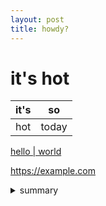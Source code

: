 ```yaml
---
layout: post
title: howdy?
---
```


# it's hot
| it's | so |
| --- | --- |
| hot | today |

[hello | world](https://example.com)

https://example.com

<details>
<summary>summary</summary>

| it's | so |
| --- | --- |
| hot | today |
</details>
